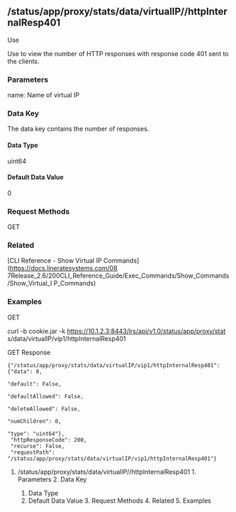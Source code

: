 ## /status/app/proxy/stats/data/virtualIP/<name>/httpInternalResp401

Use

Use to view the number of HTTP responses with response code 401 sent to the
clients.

### Parameters

name: Name of virtual IP

### Data Key

The data key contains the number of responses.

#### Data Type

uint64

#### Default Data Value

0

### Request Methods

GET

### Related

[CLI Reference - Show Virtual IP Commands](https://docs.lineratesystems.com/08
7Release_2.6/200CLI_Reference_Guide/Exec_Commands/Show_Commands/Show_Virtual_I
P_Commands)

### Examples

GET

curl -b cookie.jar -k https://10.1.2.3:8443/lrs/api/v1.0/status/app/proxy/stat
s/data/virtualIP/vip1/httpInternalResp401

GET Response

    
    {"/status/app/proxy/stats/data/virtualIP/vip1/httpInternalResp401": {"data": 0,
                                                                            "default": False,
                                                                            "defaultAllowed": False,
                                                                            "deleteAllowed": False,
                                                                            "numChildren": 0,
                                                                            "type": "uint64"},
     "httpResponseCode": 200,
     "recurse": False,
     "requestPath": "/status/app/proxy/stats/data/virtualIP/vip1/httpInternalResp401"}
    

  1. /status/app/proxy/stats/data/virtualIP/<name>/httpInternalResp401
    1. Parameters
    2. Data Key
      1. Data Type
      2. Default Data Value
    3. Request Methods
    4. Related
    5. Examples

